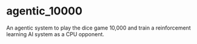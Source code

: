 # agentic_10000
An agentic system to play the dice game 10,000 and train a reinforcement learning AI system as a CPU opponent.

